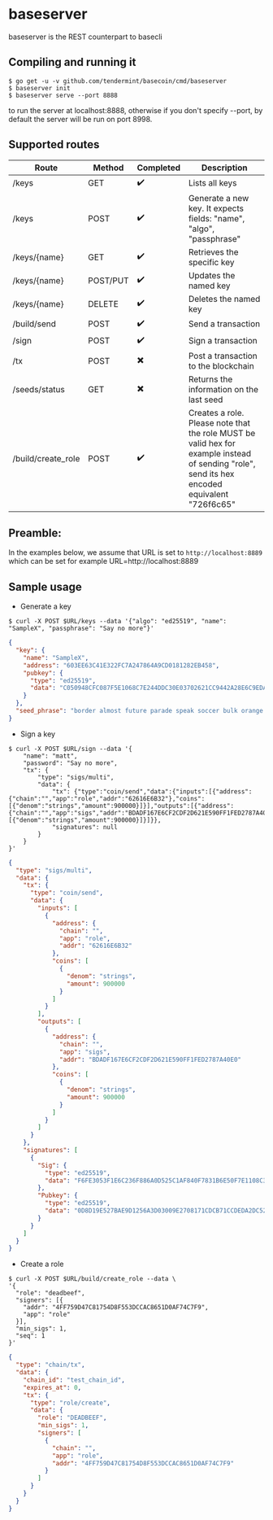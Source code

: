 # baseserver

baseserver is the REST counterpart to basecli

## Compiling and running it
```shell
$ go get -u -v github.com/tendermint/basecoin/cmd/baseserver
$ baseserver init
$ baseserver serve --port 8888
```

to run the server at localhost:8888, otherwise if you don't specify --port,
by default the server will be run on port 8998.

## Supported routes
Route | Method | Completed | Description
---|---|---|---
/keys|GET|✔️|Lists all keys
/keys|POST|✔️|Generate a new key. It expects fields: "name", "algo", "passphrase"
/keys/{name}|GET|✔️|Retrieves the specific key
/keys/{name}|POST/PUT|✔️|Updates the named key
/keys/{name}|DELETE|✔️|Deletes the named key
/build/send|POST|✔️|Send a transaction
/sign|POST|✔️|Sign a transaction
/tx|POST|✖️|Post a transaction to the blockchain
/seeds/status|GET|✖️|Returns the information on the last seed
/build/create_role|POST|✔️|Creates a role. Please note that the role MUST be valid hex for example instead of sending "role", send its hex encoded equivalent "726f6c65"

## Preamble:
In the examples below, we assume that URL is set to `http://localhost:8889`
which can be set for example
URL=http://localhost:8889

## Sample usage
- Generate a key
```shell
$ curl -X POST $URL/keys --data '{"algo": "ed25519", "name": "SampleX", "passphrase": "Say no more"}'
```

```json
{
  "key": {
    "name": "SampleX",
    "address": "603EE63C41E322FC7A247864A9CD0181282EB458",
    "pubkey": {
      "type": "ed25519",
      "data": "C050948CFC087F5E1068C7E244DDC30E03702621CC9442A28E6C9EDA7771AA0C"
    }
  },
  "seed_phrase": "border almost future parade speak soccer bulk orange real brisk caution body river chapter"
}
```

- Sign a key
```shell
$ curl -X POST $URL/sign --data '{
    "name": "matt",
    "password": "Say no more",
    "tx": {
        "type": "sigs/multi",
        "data": {
            "tx": {"type":"coin/send","data":{"inputs":[{"address":{"chain":"","app":"role","addr":"62616E6B32"},"coins":[{"denom":"strings","amount":900000}]}],"outputs":[{"address":{"chain":"","app":"sigs","addr":"BDADF167E6CF2CDF2D621E590FF1FED2787A40E0"},"coins":[{"denom":"strings","amount":900000}]}]}},
            "signatures": null
        }
    }
}'
```

```json
{
  "type": "sigs/multi",
  "data": {
    "tx": {
      "type": "coin/send",
      "data": {
        "inputs": [
          {
            "address": {
              "chain": "",
              "app": "role",
              "addr": "62616E6B32"
            },
            "coins": [
              {
                "denom": "strings",
                "amount": 900000
              }
            ]
          }
        ],
        "outputs": [
          {
            "address": {
              "chain": "",
              "app": "sigs",
              "addr": "BDADF167E6CF2CDF2D621E590FF1FED2787A40E0"
            },
            "coins": [
              {
                "denom": "strings",
                "amount": 900000
              }
            ]
          }
        ]
      }
    },
    "signatures": [
      {
        "Sig": {
          "type": "ed25519",
          "data": "F6FE3053F1E6C236F886A0D525C1AF840F7831B6E50F7E1108C345AA524303920F09945DA110AD5184B3F45717D7114E368B12AFE027FECECC2FC193D4906A0C"
        },
        "Pubkey": {
          "type": "ed25519",
          "data": "0D8D19E527BAE9D1256A3D03009E2708171CDCB71CCDEDA2DC52DD9AD23AEE25"
        }
      }
    ]
  }
}
```

- Create a role
```shell
$ curl -X POST $URL/build/create_role --data \
'{
  "role": "deadbeef",
  "signers": [{
    "addr": "4FF759D47C81754D8F553DCCAC8651D0AF74C7F9",
    "app": "role"
  }],
  "min_sigs": 1,
  "seq": 1
}'
```

```json
{
  "type": "chain/tx",
  "data": {
    "chain_id": "test_chain_id",
    "expires_at": 0,
    "tx": {
      "type": "role/create",
      "data": {
        "role": "DEADBEEF",
        "min_sigs": 1,
        "signers": [
          {
            "chain": "",
            "app": "role",
            "addr": "4FF759D47C81754D8F553DCCAC8651D0AF74C7F9"
          }
        ]
      }
    }
  }
}
```
